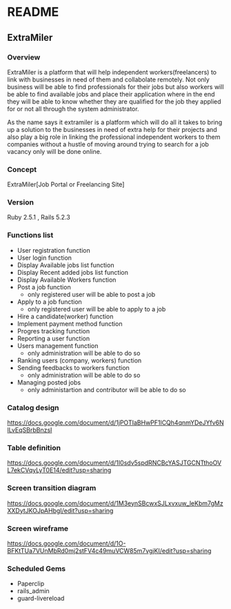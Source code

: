 # README
<h2>ExtraMiler</h2>

<h3>Overview</h3>

ExtraMiler is a platform that will help independent workers(freelancers) to link with businesses in need of them and collabolate remotely.
Not only business will be able to find professionals for their jobs but also workers will be able to find available jobs and place their application where in the end they will be able to know whether they are qualified for the job they applied for or not all through the system administrator.

As the name says it extramiler is a platform which will do all it takes to bring up a solution to the businesses in need of extra help for their projects and also play a big role in linking the professional independent workers to them companies without a hustle of moving around trying to search for a job vacancy only will be done online.

<h3>Concept</h3>

ExtraMiler[Job Portal or Freelancing Site]

<h3>Version</h3>

Ruby 2.5.1 , Rails 5.2.3

<h3>Functions list</h3>

* User registration function </br>
* User login function</br>
* Display Available jobs list function</br>
* Display Recent added jobs list function</br>
* Display Available Workers function</br>
* Post a job function</br>
   * only registered user will be able to post a job</br>
* Apply to a job function</br>
   * only registered user will be able to apply to a job</br>
* Hire a candidate(worker) function</br>
* Implement payment method function</br>
* Progres tracking function</br>
* Reporting a user function</br>
* Users management function</br>
   * only administration will be able to do so</br>
* Ranking users (company, workers) function</br>
* Sending feedbacks to workers function</br>
   * only administration will be able to do so</br>
* Managing posted jobs</br>
   * only administartion and contributor will be able to do so</br>

<h3>Catalog design</h3>

https://docs.google.com/document/d/1jPOTIaBHwPF1lCQh4qnmYDeJYfv6NlLvEqSBrbBnzsI

<h3>Table definition </h3>

https://docs.google.com/document/d/1I0sdv5spdRNCBcYASJTGCNTthoOVL7ekCVqyLyT0E14/edit?usp=sharing

<h3>Screen transition diagram</h3>

https://docs.google.com/document/d/1M3eynSBcwxSJLxvxuw_leKbm7gMzXXDytJKOJpAHbgI/edit?usp=sharing

<h3>Screen wireframe </h3>

https://docs.google.com/document/d/1O-BFKtTUa7VUnMbRd0mj2stFV4c49muVCW85m7vgjKI/edit?usp=sharing

<h3> Scheduled Gems </h3>

* Paperclip </br>
* rails_admin</br>
* guard-livereload</br>







